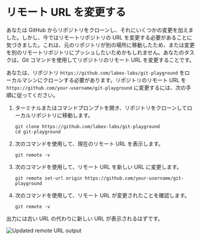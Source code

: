 # リモート URL を変更する

あなたは GitHub からリポジトリをクローンし、それにいくつかの変更を加えました。しかし、今ではリモートリポジトリの URL を変更する必要があることに気づきました。これは、元のリポジトリが別の場所に移動したため、または変更を別のリモートリポジトリにプッシュしたいためかもしれません。あなたのタスクは、Git コマンドを使用してリポジトリのリモート URL を変更することです。

あなたは、リポジトリ `https://github.com/labex-labs/git-playground` をローカルマシンにクローンする必要があります。リポジトリのリモート URL を `https://github.com/your-username/git-playground` に変更するには、次の手順に従ってください。

1. ターミナルまたはコマンドプロンプトを開き、リポジトリをクローンしてローカルリポジトリに移動します。
   ```
   git clone https://github.com/labex-labs/git-playground
   cd git-playground
   ```
2. 次のコマンドを使用して、現在のリモート URL を表示します。
   ```
   git remote -v
   ```
3. 次のコマンドを使用して、リモート URL を新しい URL に変更します。
   ```
   git remote set-url origin https://github.com/your-username/git-playground
   ```
4. 次のコマンドを使用して、リモート URL が変更されたことを確認します。
   ```
   git remote -v
   ```

出力には古い URL の代わりに新しい URL が表示されるはずです。

![Updated remote URL output](../assets/challenge-change-remote-url-step1-1.png)
